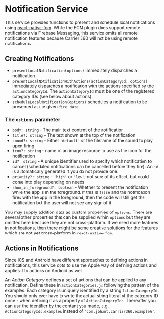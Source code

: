 # Notification Service

This service provides functions to present and schedule local notifications using [react-native-fcm](https://github.com/evollu/react-native-fcm).  While the FCM plugin does support remote notifications via Firebase Messaging, this service omits all remote notification features because Carrier 360 will not be using remote notifications.

## Creating Notifications

- `presentLocalNotification(options)` immediately dispatches a notification 
- `presentLocalNotificationWithActions(actionCategoryId, options)` immediately dispatches a notification with the actions specified by the `actionCategoryId`.  The `actionCategoryId` must be one of the registered category IDs (see below about actions).
- `scheduleLocalNotification(options)` schedules a notification to be presented at the given `fire_date`

### The `options` parameter

- `body: string` - The main text content of the notification
- `title?: string` - The text shown at the top of the notification
- `sound?: string` - Either `'default'` or the filename of the sound to play upon firing
- `icon?: string` - name of an image resource to use as the icon for the notification
- `id?: string` - A unique identifier used to specify which notification to cancel (scheduled notifications can be cancelled before they fire).  An `id` is automatically generated if you do not provide one.
- `priority?: string` - `'high'` or `'low'`; not sure of its effect, but could come into play depending on needs
- `show_in_foreground?: boolean` - Whether to present the notification while the app is in the foreground.  If this is `false` and the notification fires with the app in the foreground, then the code will still get the notification but the user will not see any sign of it.

You may supply addition data as custom properties of `options`.  There are several other properties that can be supplied within `options` but they are omitted here because they are not cross-platform.  If we need more features in notifications, then there might be some creative solutions for the features which are not yet cross-platform in `react-native-fcm`.

## Actions in Notifications

Since iOS and Android have different approaches to defining actions in notifications, this service opts to use the Apple way of defining actions and applies it to actions on Android as well.

An *Action Category* defines a set of actions that can be applied to any notification.  Define these in `actionCategories.js` following the pattern of the examples.  Each category is uniquely identified by a string `ActionCategoryId`.  You should only ever have to write the actual string literal of the category ID once - when defining it as a property of `ActionCategoryIds`.  Thereafter you can use the identifier by the contant you made, e.g. `ActionCategoryIds.exampleA` instead of `'com.jbhunt.carrier360.exampleA'`.
